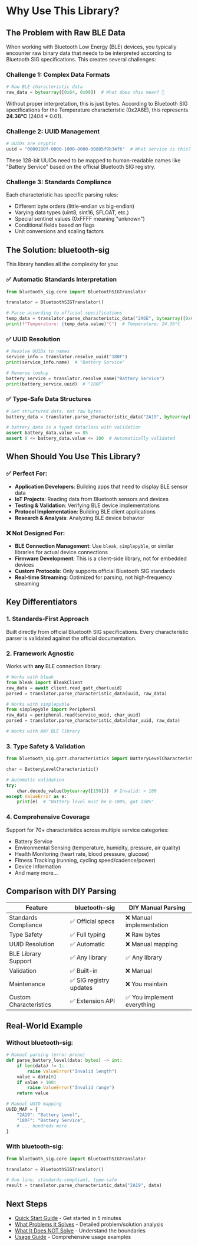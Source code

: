 # Why Use This Library?

## The Problem with Raw BLE Data

When working with Bluetooth Low Energy (BLE) devices, you typically encounter raw binary data that needs to be interpreted according to Bluetooth SIG specifications. This creates several challenges:

### Challenge 1: Complex Data Formats

```python
# Raw BLE characteristic data
raw_data = bytearray([0x64, 0x09])  # What does this mean? 🤔
```

Without proper interpretation, this is just bytes. According to Bluetooth SIG specifications for the Temperature characteristic (0x2A6E), this represents **24.36°C** (2404 * 0.01).

### Challenge 2: UUID Management

```python
# UUIDs are cryptic
uuid = "0000180f-0000-1000-8000-00805f9b34fb"  # What service is this?
```

These 128-bit UUIDs need to be mapped to human-readable names like "Battery Service" based on the official Bluetooth SIG registry.

### Challenge 3: Standards Compliance

Each characteristic has specific parsing rules:

- Different byte orders (little-endian vs big-endian)
- Varying data types (uint8, sint16, SFLOAT, etc.)
- Special sentinel values (0xFFFF meaning "unknown")
- Conditional fields based on flags
- Unit conversions and scaling factors

## The Solution: bluetooth-sig

This library handles all the complexity for you:

### ✅ Automatic Standards Interpretation

```python
from bluetooth_sig.core import BluetoothSIGTranslator

translator = BluetoothSIGTranslator()

# Parse according to official specifications
temp_data = translator.parse_characteristic_data("2A6E", bytearray([0x64, 0x09]))
print(f"Temperature: {temp_data.value}°C")  # Temperature: 24.36°C
```

### ✅ UUID Resolution

```python
# Resolve UUIDs to names
service_info = translator.resolve_uuid("180F")
print(service_info.name)  # "Battery Service"

# Reverse lookup
battery_service = translator.resolve_name("Battery Service")
print(battery_service.uuid)  # "180F"
```

### ✅ Type-Safe Data Structures

```python
# Get structured data, not raw bytes
battery_data = translator.parse_characteristic_data("2A19", bytearray([85]))

# battery_data is a typed dataclass with validation
assert battery_data.value == 85
assert 0 <= battery_data.value <= 100  # Automatically validated
```

## When Should You Use This Library?

### ✅ Perfect For:

- **Application Developers**: Building apps that need to display BLE sensor data
- **IoT Projects**: Reading data from Bluetooth sensors and devices
- **Testing & Validation**: Verifying BLE device implementations
- **Protocol Implementation**: Building BLE client applications
- **Research & Analysis**: Analyzing BLE device behavior

### ❌ Not Designed For:

- **BLE Connection Management**: Use `bleak`, `simplepyble`, or similar libraries for actual device connections
- **Firmware Development**: This is a client-side library, not for embedded devices
- **Custom Protocols**: Only supports official Bluetooth SIG standards
- **Real-time Streaming**: Optimized for parsing, not high-frequency streaming

## Key Differentiators

### 1. Standards-First Approach

Built directly from official Bluetooth SIG specifications. Every characteristic parser is validated against the official documentation.

### 2. Framework Agnostic

Works with **any** BLE connection library:

```python
# Works with bleak
from bleak import BleakClient
raw_data = await client.read_gatt_char(uuid)
parsed = translator.parse_characteristic_data(uuid, raw_data)

# Works with simplepyble
from simplepyble import Peripheral
raw_data = peripheral.read(service_uuid, char_uuid)
parsed = translator.parse_characteristic_data(char_uuid, raw_data)

# Works with ANY BLE library
```

### 3. Type Safety & Validation

```python
from bluetooth_sig.gatt.characteristics import BatteryLevelCharacteristic

char = BatteryLevelCharacteristic()

# Automatic validation
try:
    char.decode_value(bytearray([150]))  # Invalid: > 100
except ValueError as e:
    print(e)  # "Battery level must be 0-100%, got 150%"
```

### 4. Comprehensive Coverage

Support for 70+ characteristics across multiple service categories:

- Battery Service
- Environmental Sensing (temperature, humidity, pressure, air quality)
- Health Monitoring (heart rate, blood pressure, glucose)
- Fitness Tracking (running, cycling speed/cadence/power)
- Device Information
- And many more...

## Comparison with DIY Parsing

| Feature | bluetooth-sig | DIY Manual Parsing |
|---------|--------------|---------------------|
| Standards Compliance | ✅ Official specs | ❌ Manual implementation |
| Type Safety | ✅ Full typing | ❌ Raw bytes |
| UUID Resolution | ✅ Automatic | ❌ Manual mapping |
| BLE Library Support | ✅ Any library | ✅ Any library |
| Validation | ✅ Built-in | ❌ Manual |
| Maintenance | ✅ SIG registry updates | ❌ You maintain |
| Custom Characteristics | ✅ Extension API | ✅ You implement everything |

## Real-World Example

### Without bluetooth-sig:

```python
# Manual parsing (error-prone)
def parse_battery_level(data: bytes) -> int:
    if len(data) != 1:
        raise ValueError("Invalid length")
    value = data[0]
    if value > 100:
        raise ValueError("Invalid range")
    return value

# Manual UUID mapping
UUID_MAP = {
    "2A19": "Battery Level",
    "180F": "Battery Service",
    # ... hundreds more
}
```

### With bluetooth-sig:

```python
from bluetooth_sig.core import BluetoothSIGTranslator

translator = BluetoothSIGTranslator()

# One line, standards-compliant, type-safe
result = translator.parse_characteristic_data("2A19", data)
```

## Next Steps

- [Quick Start Guide](quickstart.md) - Get started in 5 minutes
- [What Problems It Solves](what-it-solves.md) - Detailed problem/solution analysis
- [What It Does NOT Solve](what-it-does-not-solve.md) - Understand the boundaries
- [Usage Guide](usage.md) - Comprehensive usage examples
